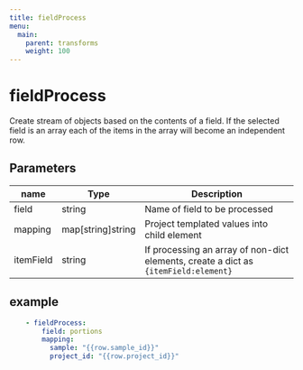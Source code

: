 ```yaml
---
title: fieldProcess
menu:
  main:
    parent: transforms
    weight: 100
---
```



# fieldProcess

Create stream of objects based on the contents of a field. If the selected field is an array
each of the items in the array will become an independent row.

## Parameters

| name | Type | Description |
| --- | --- | --- |
| field | string | Name of field to be processed |
| mapping | map[string]string | Project templated values into child element |
| itemField | string | If processing an array of non-dict elements, create a dict as `{itemField:element}` |


## example

```yaml
    - fieldProcess:
        field: portions
        mapping:
          sample: "{{row.sample_id}}"
          project_id: "{{row.project_id}}"
```